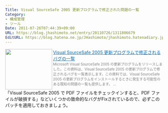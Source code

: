```yaml
---
Title: Visual SourceSafe 2005 更新プログラムで修正された問題の一覧
Category:
- 構成管理
- ツール
Date: 2011-07-26T07:44:39+09:00
URL: https://blog.jhashimoto.net/entry/20110726/1311806679
EditURL: https://blog.hatena.ne.jp/JHashimoto/jhashimoto.hatenadiary.jp/atom/entry/12921228815717257438
---
```


<a href="http://support.microsoft.com/?kbid=943847" target="_blank"><img class="alignleft" align="left" border="0" src="http://capture.heartrails.com/150x130/shadow?http://support.microsoft.com/?kbid=943847" alt="" width="150" height="130" /></a><a style="color:#0070C5;" href="http://support.microsoft.com/?kbid=943847" target="_blank">Visual SourceSafe 2005 更新プログラムで修正されるバグの一覧</a><a href="http://b.hatena.ne.jp/entry/http://support.microsoft.com/?kbid=943847" target="_blank"><img border="0" src="http://b.hatena.ne.jp/entry/image/http://support.microsoft.com/?kbid=943847" alt="" /></a><br><span style="color: #808080;font-size: 80%;">Microsoft Visual SourceSafe 2005 の更新プログラムをリリースしました。この資料は、Visual SourceSafe 2005 の更新プログラムで修正されるバグを一覧表示します。この資料では、Visual SourceSafe 2005 の更新プログラムをインストールするときに発生する可能性のある既知の問題の一覧も提供します。 ...</span><br style="clear:both;" />
「Visual SourceSafe 2005 で PDF ファイルをチェックインすると、PDF ファイルが破損する」などいくつかの致命的なバグがFixされているので、必ずこのパッチを適用しておきましょう。
